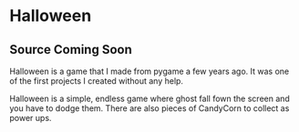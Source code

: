<h1>Halloween</h1>
<h2>Source Coming Soon</h2>
Halloween is a game that I made from pygame a few years ago.
It was one of the first projects I created without any help.

Halloween is a simple, endless game where ghost fall fown the screen and 
you have to dodge them. There are also pieces of CandyCorn to collect as power ups.

